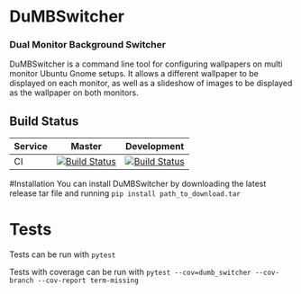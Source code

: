 # DuMBSwitcher
### Dual Monitor Background Switcher
DuMBSwitcher is a command line tool for configuring wallpapers on multi monitor Ubuntu Gnome setups.  It allows a different wallpaper to be displayed on each monitor, as well as a slideshow of images to be displayed as the wallpaper on both monitors.

## Build Status
| Service | Master | Development |
|---------|--------|-------------|
| CI      |[![Build Status](https://travis-ci.org/KyleS22/DuMBSwitcher.svg?branch=master)](https://travis-ci.org/KyleS22/DuMBSwitcher) | [![Build Status](https://travis-ci.org/KyleS22/DuMBSwitcher.svg?branch=development)](https://travis-ci.org/KyleS22/DuMBSwitcher)| 

#Installation
You can install DuMBSwitcher by downloading the latest release tar file and running `pip install path_to_download.tar`

# Tests
Tests can be run with `pytest`

Tests with coverage can be run with `pytest --cov=dumb_switcher --cov-branch --cov-report term-missing`

